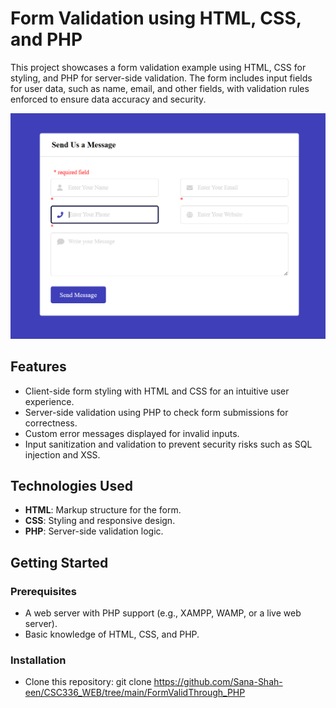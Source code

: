 # Form Validation using HTML, CSS, and PHP

This project showcases a form validation example using HTML, CSS for styling, and PHP for server-side validation. The form includes input fields for user data, such as name, email, and other fields, with validation rules enforced to ensure data accuracy and security.

<img src="form.png">

## Features

- Client-side form styling with HTML and CSS for an intuitive user experience.
- Server-side validation using PHP to check form submissions for correctness.
- Custom error messages displayed for invalid inputs.
- Input sanitization and validation to prevent security risks such as SQL injection and XSS.

## Technologies Used

- **HTML**: Markup structure for the form.
- **CSS**: Styling and responsive design.
- **PHP**: Server-side validation logic.

## Getting Started

### Prerequisites

- A web server with PHP support (e.g., XAMPP, WAMP, or a live web server).
- Basic knowledge of HTML, CSS, and PHP.

### Installation

 - Clone this repository:
   git clone https://github.com/Sana-Shah-een/CSC336_WEB/tree/main/FormValidThrough_PHP


